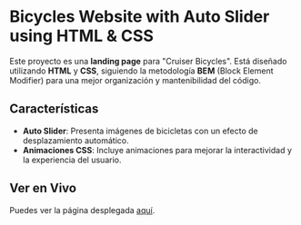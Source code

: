# Bicycles Website with Auto Slider using HTML & CSS

Este proyecto es una **landing page** para "Cruiser Bicycles". Está diseñado utilizando **HTML** y **CSS**, siguiendo la metodología **BEM** (Block Element Modifier) para una mejor organización y mantenibilidad del código.

## Características

- **Auto Slider**: Presenta imágenes de bicicletas con un efecto de desplazamiento automático.
- **Animaciones CSS**: Incluye animaciones para mejorar la interactividad y la experiencia del usuario.

## Ver en Vivo

Puedes ver la página desplegada [aquí](https://example.com).
